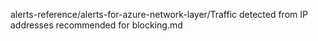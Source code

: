 alerts-reference/alerts-for-azure-network-layer/Traffic detected from IP addresses recommended for blocking.md